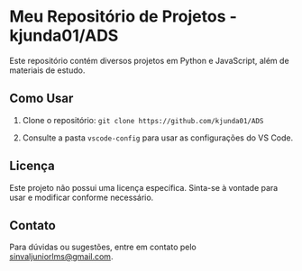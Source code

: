 # Meu Repositório de Projetos - kjunda01/ADS
Este repositório contém diversos projetos em Python e JavaScript, além de materiais de estudo.

## Como Usar
1. Clone o repositório:
`git clone https://github.com/kjunda01/ADS`

2. Consulte a pasta `vscode-config` para usar as configurações do VS Code.


## Licença
Este projeto não possui uma licença específica. Sinta-se à vontade para usar e modificar conforme necessário.

## Contato
Para dúvidas ou sugestões, entre em contato pelo sinvaljuniorlms@gmail.com.
